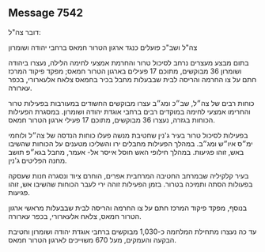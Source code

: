 ## Message 7542

דובר צה"ל:

צה"ל ושב"כ פועלים כנגד ארגון הטרור חמאס ברחבי יהודה ושומרון

בתום מבצע מעצרים נרחב לסיכול טרור והחרמת אמצעי לחימה הלילה, נעצרו ביהודה ושומרון 36 מבוקשים, מתוכם 17 פעילים בארגון הטרור חמאס; מפקד פיקוד המרכז חתם על צו החרמה והריסה לבית שבבעלות מחבל בכיר בחמאס צלאח אלעארורי, בכפר עארורה.

כוחות רבים של צה״ל, שב״כ ומג״ב עצרו מבוקשים החשודים במעורבות בפעילות טרור והחרימו אמצעי לחימה במוקדים רבים ברחבי אוגדת יהודה ושומרון. במסגרת הפעילות הכוחות בגזרה, נעצרו 36 מבוקשים, מתוכם 17 פעילי ארגון הטרור חמאס. 

בפעילות לסיכול טרור בעיר ג'נין שחטיבת מנשה פעלו כוחות הנדסה של צה״ל ולוחמי ימ״ס איו״ש ומג״ב. במהלך הפעילות מחבלים ירו והשליכו מטענים על הכוחות שהשיבו באש, זוהו פגיעות. במהלך חילופי האש חוסל אייסר אל- אעמר, מחבל בגא״פ תושב מחנה הפליטים ג'נין.

בעיר קלקיליה שבמרחב החטיבה המרחבית אפרים, הוחרם ציוד ונסגרה חנות שעסקה בפעולות הסתה ותמיכה בטרור. בזמן הפעילות זוהה ירי לעבר הכוחות שהשיבו אש, זוהו פגיעות.

בנוסף, מפקד פיקוד המרכז חתם על צו החרמה והריסה לבית שבבעלות מראשי ארגון הטרור חמאס, צלאח אלעארורי, בכפר עארורה.

עד כה נעצרו מתחילת המלחמה כ-1,030 מבוקשים ברחבי אוגדת יהודה ושומרון וחטיבת הבקעה והעמקים, מעל 670 משוייכים לארגון הטרור חמאס.

